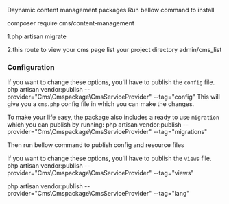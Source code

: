 Daynamic content management packages 
Run bellow command to install

composer require cms/content-management

1.php artisan migrate

2.this route to view your cms page list your project directory admin/cms_list

### Configuration

If you want to change these options, you'll have to publish the `config` file.
    php artisan vendor:publish --provider="Cms\Cmspackage\CmsServiceProvider" --tag="config"
This will give you a `cms.php` config file in which you can make the changes.

To make your life easy, the package also includes a ready to use `migration` which you can publish by running:
    php artisan vendor:publish --provider="Cms\Cmspackage\CmsServiceProvider" --tag="migrations"
    
Then run bellow command to publish config and resource files

If you want to change these options, you'll have to publish the `views` file.
php artisan vendor:publish --provider="Cms\Cmspackage\CmsServiceProvider" --tag="views"

php artisan vendor:publish --provider="Cms\Cmspackage\CmsServiceProvider" --tag="lang"
